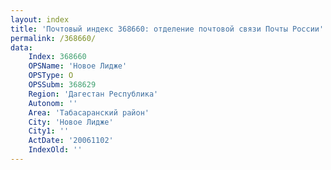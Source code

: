 ```yaml
---
layout: index
title: 'Почтовый индекс 368660: отделение почтовой связи Почты России'
permalink: /368660/
data:
    Index: 368660
    OPSName: 'Новое Лидже'
    OPSType: О
    OPSSubm: 368629
    Region: 'Дагестан Республика'
    Autonom: ''
    Area: 'Табасаранский район'
    City: 'Новое Лидже'
    City1: ''
    ActDate: '20061102'
    IndexOld: ''
---
```

